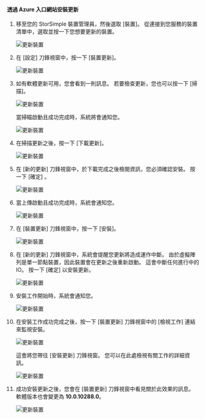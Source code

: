 <!--author=alkohli last changed: 11/07/16 -->

#### <a name="to-install-updates-via-the-azure-portal"></a>透過 Azure 入口網站安裝更新

1. 移至您的 StorSimple 裝置管理員，然後選取 [裝置]。 從連接到您服務的裝置清單中，選取並按一下您想要更新的裝置。 

    ![更新裝置](../includes/media/storsimple-virtual-array-install-update-via-portal/azupdate1m.png) 

2. 在 [設定] 刀鋒視窗中，按一下 [裝置更新]。 

    ![更新裝置](../includes/media/storsimple-virtual-array-install-update-via-portal/azupdate2m.png)  

3. 如有軟體更新可用，您會看到一則訊息。 若要檢查更新，您也可以按一下 [掃描]。

    ![更新裝置](../includes/media/storsimple-virtual-array-install-update-via-portal/azupdate3m.png)

    當掃瞄啟動且成功完成時，系統將會通知您。

    ![更新裝置](../includes/media/storsimple-virtual-array-install-update-via-portal/azupdate5m.png)

4. 在掃描更新之後，按一下 [下載更新]。 

    ![更新裝置](../includes/media/storsimple-virtual-array-install-update-via-portal/azupdate6m.png)

5. 在 [新的更新] 刀鋒視窗中，於下載完成之後檢閱資訊，您必須確認安裝。 按一下 [確定] 。

    ![更新裝置](../includes/media/storsimple-virtual-array-install-update-via-portal/azupdate7m.png)

6. 當上傳啟動且成功完成時，系統會通知您。

     ![更新裝置](../includes/media/storsimple-virtual-array-install-update-via-portal/azupdate8m.png)

5. 在 [裝置更新] 刀鋒視窗中，按一下 [安裝]。

     ![更新裝置](../includes/media/storsimple-virtual-array-install-update-via-portal/azupdate11m.png)   

6. 在 [新的更新] 刀鋒視窗中，系統會提醒您更新將造成運作中斷。 由於虛擬陣列是單一節點裝置，因此裝置會在更新之後重新啟動。 這會中斷任何進行中的 IO。 按一下 [確定] 以安裝更新。 

    ![更新裝置](../includes/media/storsimple-virtual-array-install-update-via-portal/azupdate12m.png) 

7. 安裝工作開始時，系統會通知您。 

    ![更新裝置](../includes/media/storsimple-virtual-array-install-update-via-portal/azupdate13m.png)

8.  在安裝工作成功完成之後，按一下 [裝置更新] 刀鋒視窗中的 [檢視工作] 連結來監視安裝。 

    ![更新裝置](../includes/media/storsimple-virtual-array-install-update-via-portal/azupdate15m.png)

    這會將您帶往 [安裝更新] 刀鋒視窗。 您可以在此處檢視有關工作的詳細資訊。

    ![更新裝置](../includes/media/storsimple-virtual-array-install-update-via-portal/azupdate16m.png)

9. 成功安裝更新之後，您會在 [裝置更新] 刀鋒視窗中看見關於此效果的訊息。 軟體版本也會變更為 **10.0.10288.0**。 

    ![更新裝置](../includes/media/storsimple-virtual-array-install-update-via-portal/azupdate17m.png)